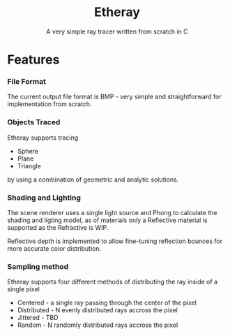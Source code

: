 <p align="center">
    <h1 align="center"> Etheray </h1>
</p>
<p align="center">
    A very simple ray tracer written from scratch in C
</p>

# Features

### File Format
The current output file format is BMP - very simple and straightforward for implementation from scratch.

### Objects Traced
Etheray supports tracing 
  - Sphere
  - Plane
  - Triangle
  
by using a combination of geometric and analytic solutions.

### Shading and Lighting
The scene renderer uses a single light source and Phong to calculate the shading and ligting model, as of materials only a Reflective material is supported as the Refractive is WIP.

Reflective depth is implemented to allow fine-tuning reflection bounces for more accurate color distribution.

### Sampling method
Etheray supports four different methods of distributing the ray inside of a single pixel
  - Centered - a single ray passing through the center of the pixel
  - Distributed - N evenly distributed rays accross the pixel
  - Jittered - TBD
  - Random - N randomly distributed rays accross the pixel





